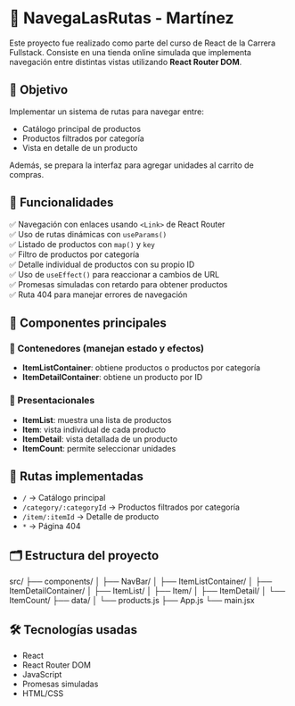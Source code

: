 # 🛒 NavegaLasRutas - Martínez

Este proyecto fue realizado como parte del curso de React de la Carrera Fullstack. Consiste en una tienda online simulada que implementa navegación entre distintas vistas utilizando **React Router DOM**.

## 🎯 Objetivo

Implementar un sistema de rutas para navegar entre:

- Catálogo principal de productos
- Productos filtrados por categoría
- Vista en detalle de un producto

Además, se prepara la interfaz para agregar unidades al carrito de compras.

## 🚀 Funcionalidades

✅ Navegación con enlaces usando `<Link>` de React Router  
✅ Uso de rutas dinámicas con `useParams()`  
✅ Listado de productos con `map()` y `key`  
✅ Filtro de productos por categoría  
✅ Detalle individual de productos con su propio ID  
✅ Uso de `useEffect()` para reaccionar a cambios de URL  
✅ Promesas simuladas con retardo para obtener productos  
✅ Ruta 404 para manejar errores de navegación

## 🧩 Componentes principales

### 🔹 Contenedores (manejan estado y efectos)

- **ItemListContainer**: obtiene productos o productos por categoría
- **ItemDetailContainer**: obtiene un producto por ID

### 🔹 Presentacionales

- **ItemList**: muestra una lista de productos
- **Item**: vista individual de cada producto
- **ItemDetail**: vista detallada de un producto
- **ItemCount**: permite seleccionar unidades

## 🧭 Rutas implementadas

- `/` → Catálogo principal
- `/category/:categoryId` → Productos filtrados por categoría
- `/item/:itemId` → Detalle de producto
- `*` → Página 404

## 🗂️ Estructura del proyecto

src/
├── components/
│ ├── NavBar/
│ ├── ItemListContainer/
│ ├── ItemDetailContainer/
│ ├── ItemList/
│ ├── Item/
│ ├── ItemDetail/
│ └── ItemCount/
├── data/
│ └── products.js
├── App.js
└── main.jsx


## 🛠️ Tecnologías usadas

- React
- React Router DOM
- JavaScript
- Promesas simuladas
- HTML/CSS

